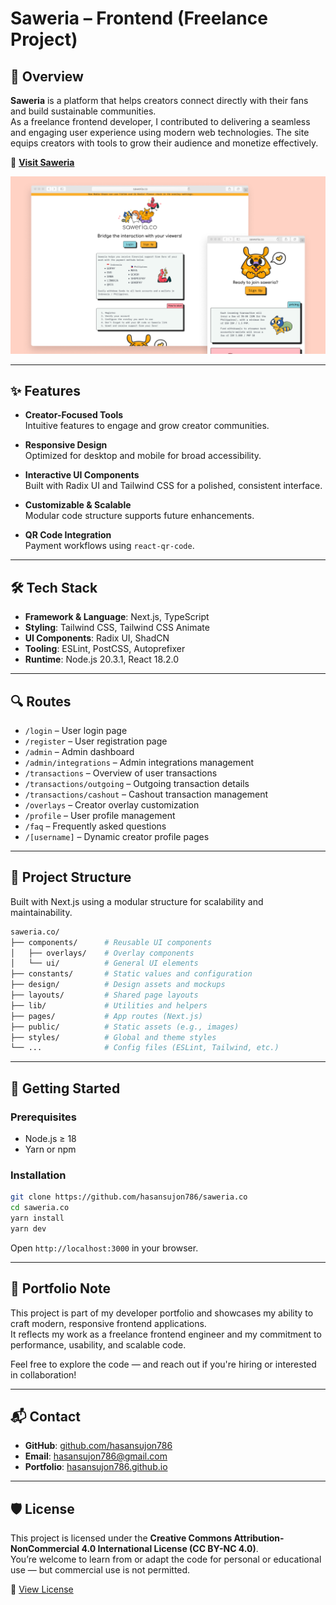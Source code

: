 # Saweria – Frontend (Freelance Project)

## 🧭 Overview

**Saweria** is a platform that helps creators connect directly with their fans and build sustainable communities.  
As a freelance frontend developer, I contributed to delivering a seamless and engaging user experience using modern web technologies. The site equips creators with tools to grow their audience and monetize effectively.

🔗 **[Visit Saweria](https://saweria.co/en)**

![saweria.co](./design/saweria.co.png)

---

## ✨ Features

- **Creator-Focused Tools**  
  Intuitive features to engage and grow creator communities.

- **Responsive Design**  
  Optimized for desktop and mobile for broad accessibility.

- **Interactive UI Components**  
  Built with Radix UI and Tailwind CSS for a polished, consistent interface.

- **Customizable & Scalable**  
  Modular code structure supports future enhancements.

- **QR Code Integration**  
  Payment workflows using `react-qr-code`.

---

## 🛠 Tech Stack

- **Framework & Language**: Next.js, TypeScript
- **Styling**: Tailwind CSS, Tailwind CSS Animate
- **UI Components**: Radix UI, ShadCN
- **Tooling**: ESLint, PostCSS, Autoprefixer
- **Runtime**: Node.js 20.3.1, React 18.2.0

---

## 🔍 Routes

- `/login` – User login page
- `/register` – User registration page
- `/admin` – Admin dashboard
- `/admin/integrations` – Admin integrations management
- `/transactions` – Overview of user transactions
- `/transactions/outgoing` – Outgoing transaction details
- `/transactions/cashout` – Cashout transaction management
- `/overlays` – Creator overlay customization
- `/profile` – User profile management
- `/faq` – Frequently asked questions
- `/[username]` – Dynamic creator profile pages

---

## 📁 Project Structure

Built with Next.js using a modular structure for scalability and maintainability.

```bash
saweria.co/
├── components/      # Reusable UI components
│   ├── overlays/    # Overlay components
│   └── ui/          # General UI elements
├── constants/       # Static values and configuration
├── design/          # Design assets and mockups
├── layouts/         # Shared page layouts
├── lib/             # Utilities and helpers
├── pages/           # App routes (Next.js)
├── public/          # Static assets (e.g., images)
├── styles/          # Global and theme styles
└── ...              # Config files (ESLint, Tailwind, etc.)
```

---

## 🚀 Getting Started

### Prerequisites

- Node.js ≥ 18
- Yarn or npm

### Installation

```bash
git clone https://github.com/hasansujon786/saweria.co
cd saweria.co
yarn install
yarn dev
```

Open `http://localhost:3000` in your browser.

---

## 🧾 Portfolio Note

This project is part of my developer portfolio and showcases my ability to craft modern, responsive frontend applications.  
It reflects my work as a freelance frontend engineer and my commitment to performance, usability, and scalable code.

Feel free to explore the code — and reach out if you're hiring or interested in collaboration!

---

## 📬 Contact

- **GitHub**: [github.com/hasansujon786](https://github.com/hasansujon786)
- **Email**: [hasansujon786@gmail.com](mailto:hasansujon786@gmail.com)
- **Portfolio**: [hasansujon786.github.io](https://hasansujon786.github.io)

---

## 🛡 License

This project is licensed under the **Creative Commons Attribution-NonCommercial 4.0 International License (CC BY-NC 4.0)**.  
You’re welcome to learn from or adapt the code for personal or educational use — but commercial use is not permitted.

🔗 [View License](https://creativecommons.org/licenses/by-nc/4.0/)
